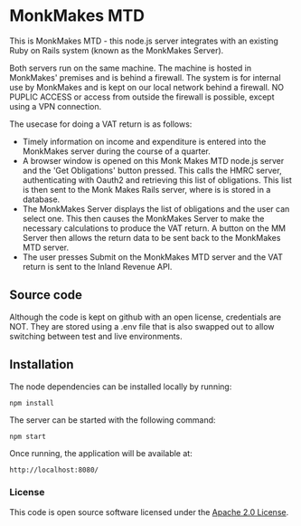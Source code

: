 MonkMakes MTD
=========================

This is MonkMakes MTD - this node.js server integrates with an existing Ruby on Rails system (known as the MonkMakes Server).

Both servers run on the same machine. The machine is hosted in MonkMakes' premises and is behind a firewall. The system is 
for internal use by MonkMakes and is kept on our local network behind a firewall. NO PUPLIC ACCESS or access from outside
the firewall is possible, except using a VPN connection.

The usecase for doing a VAT return is as follows:
* Timely information on income and expenditure is entered into the MonkMakes server during the course of a quarter.
* A browser window is opened on this Monk Makes MTD node.js server and the 'Get Obligations' button pressed. This calls the
HMRC server, authenticating with Oauth2 and retrieving this list of obligations. This list is then sent to the Monk Makes 
Rails server, where is is stored in a database.
* The MonkMakes Server displays the list of obligations and the user can select one. This then causes the MonkMakes Server
to make the necessary calculations to produce the VAT return. A button on the MM Server then allows the return data to be 
sent back to the MonkMakes MTD server.
* The user presses Submit on the MonkMakes MTD server and the VAT return is sent to the Inland Revenue API.

Source code
------------
Although the code is kept on github with an open license, credentials are NOT. They are stored using a .env file that is 
also swapped out to allow switching between test and live environments.


Installation
------------

The node dependencies can be installed locally by running:
```
npm install
```

The server can be started with the following command:
```
npm start
```

Once running, the application will be available at:

```
http://localhost:8080/
```



### License

This code is open source software licensed under the [Apache 2.0 License]("http://www.apache.org/licenses/LICENSE-2.0.html").
